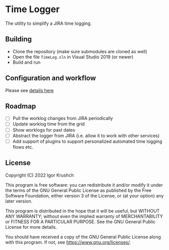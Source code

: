 # Time Logger
The utility to simplify a JIRA time logging.

## Building
- Clone the repository (make sure submodules are cloned as well)
- Open the file `TimeLog.sln` in Visual Studio 2019 (or newer)
- Build and run

## Configuration and workflow
Please see [details here](DETAILS.md)

## Roadmap
- [ ] Pull the worklog changes from JIRA periodically
- [ ] Update worklog time from the grid
- [ ] Show worklogs for past dates
- [ ] Abstract the logger from JIRA (i.e. allow it to work with other services)
- [ ] Add support of plugins to support personalized automated time logging flows etc.

## License
Copyright (C) 2022  Igor Krushch
 
This program is free software: you can redistribute it and/or modify
it under the terms of the GNU General Public License as published by
the Free Software Foundation, either version 3 of the License, or
(at your option) any later version.
 
This program is distributed in the hope that it will be useful,
but WITHOUT ANY WARRANTY; without even the implied warranty of
MERCHANTABILITY or FITNESS FOR A PARTICULAR PURPOSE.  See the
GNU General Public License for more details.
 
You should have received a copy of the GNU General Public License
along with this program.  If not, see <https://www.gnu.org/licenses/>.
